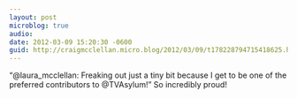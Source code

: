 ```yaml
---
layout: post
microblog: true
audio: 
date: 2012-03-09 15:20:30 -0600
guid: http://craigmcclellan.micro.blog/2012/03/09/t178228794715418625.html
---
```

“@laura_mcclellan: Freaking out just a tiny bit because I get to be one of the preferred contributors to @TVAsylum!” So incredibly proud!
